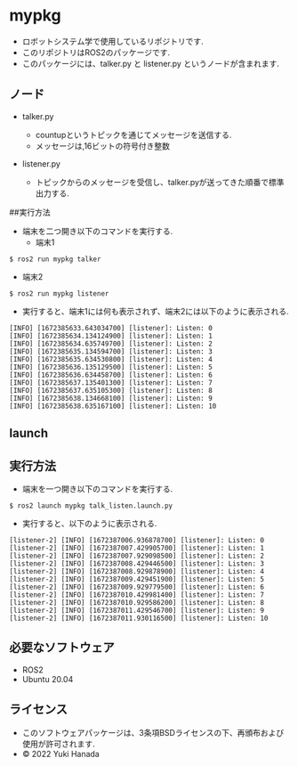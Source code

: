 # mypkg
* ロボットシステム学で使用しているリポジトリです.
* このリポジトリはROS2のパッケージです.
* このパッケージには、talker.py と listener.py というノードが含まれます.

## ノード
* talker.py
  * countupというトピックを通じてメッセージを送信する.
  * メッセージは,16ビットの符号付き整数

* listener.py
  * トピックからのメッセージを受信し、talker.pyが送ってきた順番で標準出力する.

##実行方法
* 端末を二つ開き以下のコマンドを実行する.
  * 端末1
```
$ ros2 run mypkg talker
```
  * 端末2
```
$ ros2 run mypkg listener
```

* 実行すると、端末1には何も表示されず、端末2には以下のように表示される.
```
[INFO] [1672385633.643034700] [listener]: Listen: 0
[INFO] [1672385634.134124900] [listener]: Listen: 1
[INFO] [1672385634.635749700] [listener]: Listen: 2
[INFO] [1672385635.134594700] [listener]: Listen: 3
[INFO] [1672385635.634530800] [listener]: Listen: 4
[INFO] [1672385636.135129500] [listener]: Listen: 5
[INFO] [1672385636.634458700] [listener]: Listen: 6
[INFO] [1672385637.135401300] [listener]: Listen: 7
[INFO] [1672385637.635105300] [listener]: Listen: 8
[INFO] [1672385638.134668100] [listener]: Listen: 9
[INFO] [1672385638.635167100] [listener]: Listen: 10
```

## launch

## 実行方法
* 端末を一つ開き以下のコマンドを実行する.
```
$ ros2 launch mypkg talk_listen.launch.py
```

* 実行すると、以下のように表示される.
```
[listener-2] [INFO] [1672387006.936878700] [listener]: Listen: 0
[listener-2] [INFO] [1672387007.429905700] [listener]: Listen: 1
[listener-2] [INFO] [1672387007.929098500] [listener]: Listen: 2
[listener-2] [INFO] [1672387008.429446500] [listener]: Listen: 3
[listener-2] [INFO] [1672387008.929878900] [listener]: Listen: 4
[listener-2] [INFO] [1672387009.429451900] [listener]: Listen: 5
[listener-2] [INFO] [1672387009.929779500] [listener]: Listen: 6
[listener-2] [INFO] [1672387010.429981400] [listener]: Listen: 7
[listener-2] [INFO] [1672387010.929586200] [listener]: Listen: 8
[listener-2] [INFO] [1672387011.429546700] [listener]: Listen: 9
[listener-2] [INFO] [1672387011.930116500] [listener]: Listen: 10
```

## 必要なソフトウェア
* ROS2
* Ubuntu 20.04

## ライセンス
* このソフトウェアパッケージは、3条項BSDライセンスの下、再頒布および使用が許可されます.
* © 2022 Yuki Hanada
